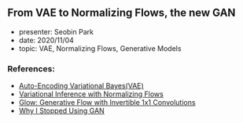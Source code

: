 ## From VAE to Normalizing Flows, the new GAN

* presenter: Seobin Park
* date: 2020/11/04
* topic: VAE, Normalizing Flows, Generative Models


### References:

* [Auto-Encoding Variational Bayes(VAE)](https://arxiv.org/pdf/1312.6114.pdf)
* [Variational Inference with Normalizing Flows](https://arxiv.org/pdf/1505.05770.pdf)
* [Glow: Generative Flow with Invertible 1x1 Convolutions](https://arxiv.org/pdf/1807.03039.pdf)
* [Why I Stopped Using GAN](https://medium.com/swlh/why-i-stopped-using-gan-eccv2020-d2b20dcfe1d)
